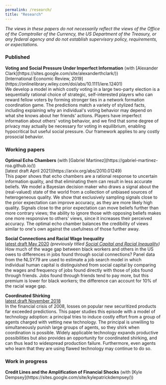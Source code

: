 ```yaml
---
permalink: /research/
title: "Research"
---
```


_The views in these papers do not necessarily reflect the views of the Office of the Comptroller of the Currency, the US  Department of the Treasury, or any federal agency and do not establish supervisory policy, requirements, or expectations._

<p style="text-align: right"><h3>Published</h3></p>
<b>Voting and Social Pressure Under Imperfect Information</b> (with [Alexander Clark](https://sites.google.com/site/alexanderthclark/)) <br>
[International Economic Review, 2019](https://onlinelibrary.wiley.com/doi/abs/10.1111/iere.12401) <br>
We develop a model in which costly voting in a large two-party election is a sequentially rational choice of strategic, self-interested players who can reward fellow voters by forming stronger ties in a network formation coordination game. The predictions match a variety of stylized facts, including explaining why an individual's voting behavior may depend on what she knows about her friends' actions. Players have imperfect information about others' voting behavior, and we find that some degree of privacy may actually be necessary for voting in equilibrium, enabling hypocritical but useful social pressure. Our framework applies to any costly prosocial behavior.

<p style="text-align: right">
<h3>Working papers</h3>
</p>
<b>Optimal Echo Chambers</b> (with [Gabriel Martinez](https://gabriel-martinez-roa.github.io/))<br>
[latest draft April 2021](https://arxiv.org/abs/2010.01249) <br>
This paper shows that echo chambers are a rational response to uncertain information quality, and that eliminating them can result in less accurate beliefs. We model a Bayesian decision maker who draws a signal about the (real-valued) state of the world from a collection of unbiased sources of heterogeneous quality. We show that exclusively sampling signals close to the prior expectation can improve accuracy, as they are more likely high quality. Signals close to the prior expectation can move beliefs further than more contrary views; the ability to ignore those with opposing beliefs makes one more responsive to others' views, since it increases their perceived accuracy. The optimal echo chamber balances the credibility of views similar to one's own against the usefulness of those further away.

<b>Social Connections and Racial Wage Inequality</b> <br>
[latest draft May 2020](https://osf.io/vm82w/) *(previously titled [Social Capital and Racial Inequality](https://sites.google.com/site/nicholastenev/tenev_JMP.pdf))* <br>
How much of the wage gap between black workers and others in the US owes to differences in jobs found through social connections? Panel data from the NLSY79 are used to estimate a job search model in which individual human capital is distinguished from social capital by comparing the wages and frequency of jobs found directly with those of jobs found through friends. Jobs found through friends tend to pay more, but this premium is lower for black workers; the difference can account for 10% of the racial wage gap.

<b>Coordinated Shirking</b> <br>
[latest draft November 2018](https://osf.io/preprints/socarxiv/264vt/) <br>
In the financial crisis of 2008, losses on popular new securitized products far exceeded predictions. This paper studies this episode with a model of technology adoption: a principal tries to induce costly effort from a group of agents charged with vetting new technology. The principal is unwilling to simultaneously punish large groups of agents, so they shirk when coordination is possible. Widely applicable technology expands productive possibilities but also provides an opportunity for coordinated shirking, and can thus lead to widespread production failure. Furthermore, even agents who learn that they are using flawed technology may continue to do so.

<p style="text-align: right">
<h3>Work in progress</h3>
</p>
<b>Credit Lines and the Amplification of Financial Shocks</b> (with [Kyle Dempsey](https://sites.google.com/site/kylepatrickdempsey/))




